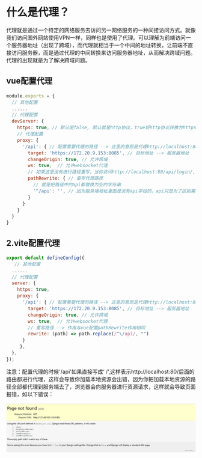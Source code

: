 # 什么是代理？

代理就是通过一个特定的网络服务去访问另一网络服务的一种间接访问方式。就像我们访问国外网站使用VPN一样，同样也是使用了代理。可以理解为前端访问一个服务器地址（出现了跨域），而代理就相当于一个中间的地址转换，让前端不直接访问服务器，而是通过代理的中间转换来访问服务器地址，从而解决跨域问题。代理的出现就是为了解决跨域问题。

## vue配置代理

```javascript
module.exports = {
  // 其他配置
  ...... 
  // 代理配置
  devServer: {
    https: true, // 默认是false, 默认就是http协议，true将http协议转换为https协议
    // 代理配置
    proxy: {
      '/api': { // 配置需要代理的路径 --> 这里的意思是代理http://localhost:80/api/后的所有路由
        target: 'https://172.20.9.153:8085', // 目标地址 --> 服务器地址
        changeOrigin: true, // 允许跨域
        ws: true,  // 允许websocket代理
        // 如果这里没有进行路径重写，当你访问http://localhost:80/api/login/,实际上访问的就是https://172.20.9.153:8085/api/login/
        pathRewrite: { // 重写代理路径
          // 就是把路径中的api都替换为空的字符串
          '^/api': '', // 因为服务端地址里面是没有api字段的，api只是为了区别需要代理的路径，如果服务端有api字段则不需要重新
        }
      }
    }
  }
}
```

## 2.vite配置代理

```javascript
export default defineConfig({
   // 其他配置
  ...... 
  // 代理配置
  server: {
  	https: true,
    proxy: {
      '/api': { // 配置需要代理的路径 --> 这里的意思是代理http://localhost:80/api/后的所有路由
        target: 'https://172.20.9.153:8085', // 目标地址 --> 服务器地址
        changeOrigin: true, // 允许跨域
        ws: true,  // 允许websocket代理
		// 重写路径 --> 作用与vue配置pathRewrite作用相同
        rewrite: (path) => path.replace(/^\/api/, "")
      }
     },
  },
});
```

注意：配置代理的时候'/api'如果直接写成‘ /’,这样表示http://localhost:80/后面的路由都进行代理，这样会导致你加载本地资源会出错，因为你把加载本地资源的路径全部都代理到服务端去了，浏览器会向服务器进行资源请求，这样就会导致页面报错，如以下错误：

![1683964727893](image/vue和vite解决前端代理/1683964727893.png)

